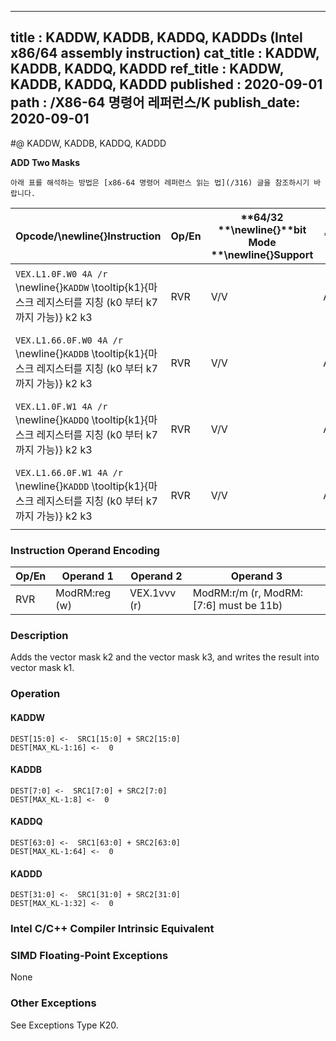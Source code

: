 ----------------------------
title : KADDW, KADDB, KADDQ, KADDDs (Intel x86/64 assembly instruction)
cat_title : KADDW, KADDB, KADDQ, KADDD
ref_title : KADDW, KADDB, KADDQ, KADDD
published : 2020-09-01
path : /X86-64 명령어 레퍼런스/K
publish_date: 2020-09-01
----------------------------


#@ KADDW, KADDB, KADDQ, KADDD

**ADD Two Masks**

```lec-info
아래 표를 해석하는 방법은 [x86-64 명령어 레퍼런스 읽는 법](/316) 글을 참조하시기 바랍니다.
```

|**Opcode/**\newline{}**Instruction**|**Op/En**|**64/32 **\newline{}**bit Mode **\newline{}**Support**|**CPUID **\newline{}**Feature **\newline{}**Flag**|**Description**|
|------------------------------------|---------|------------------------------------------------------|--------------------------------------------------|---------------|
|`VEX.L1.0F.W0 4A /r `\newline{}`KADDW` \tooltip{k1}{마스크 레지스터를 지칭 (k0 부터 k7 까지 가능)} k2 k3 |RVR|V/V|AVX512DQ|Add 16 bits masks in k2 and k3 and place result in k1.|
|`VEX.L1.66.0F.W0 4A /r `\newline{}`KADDB` \tooltip{k1}{마스크 레지스터를 지칭 (k0 부터 k7 까지 가능)} k2 k3 |RVR|V/V|AVX512DQ|Add 8 bits masks in k2 and k3 and place result in k1.|
|`VEX.L1.0F.W1 4A /r `\newline{}`KADDQ` \tooltip{k1}{마스크 레지스터를 지칭 (k0 부터 k7 까지 가능)} k2 k3 |RVR|V/V|AVX512BW|Add 64 bits masks in k2 and k3 and place result in k1. |
|`VEX.L1.66.0F.W1 4A /r `\newline{}`KADDD` \tooltip{k1}{마스크 레지스터를 지칭 (k0 부터 k7 까지 가능)} k2 k3 |RVR|V/V|AVX512BW|Add 32 bits masks in k2 and k3 and place result in k1.|
### Instruction Operand Encoding


|Op/En|Operand 1|Operand 2|Operand 3|
|-----|---------|---------|---------|
|RVR|ModRM:reg (w)|VEX.1vvv (r)|ModRM:r/m (r, ModRM:[7:6] must be 11b)|
### Description


Adds the vector mask k2 and the vector mask k3, and writes the result into vector mask k1.


### Operation
#### KADDW
```info-verb
DEST[15:0] <-  SRC1[15:0] + SRC2[15:0]
DEST[MAX_KL-1:16] <-  0
```
#### KADDB
```info-verb
DEST[7:0] <-  SRC1[7:0] + SRC2[7:0]
DEST[MAX_KL-1:8] <-  0
```
#### KADDQ
```info-verb
DEST[63:0] <-  SRC1[63:0] + SRC2[63:0]
DEST[MAX_KL-1:64] <-  0
```
#### KADDD
```info-verb
DEST[31:0] <-  SRC1[31:0] + SRC2[31:0]
DEST[MAX_KL-1:32] <-  0
```

### Intel C/C++ Compiler Intrinsic Equivalent
### SIMD Floating-Point Exceptions


None

### Other Exceptions


See Exceptions Type K20.

